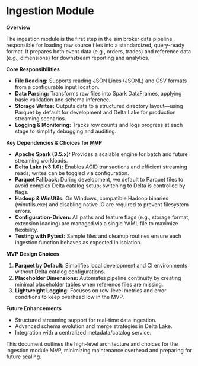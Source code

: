 # Ingestion Module

**Overview**

The ingestion module is the first step in the sim broker data pipeline, responsible for loading raw source files into a standardized, query-ready format. It prepares both event data (e.g., orders, trades) and reference data (e.g., dimensions) for downstream reporting and analytics.

**Core Responsibilities**

- **File Reading:** Supports reading JSON Lines (JSONL) and CSV formats from a configurable input location.
- **Data Parsing:** Transforms raw files into Spark DataFrames, applying basic validation and schema inference.
- **Storage Writes:** Outputs data to a structured directory layout—using Parquet by default for development and Delta Lake for production streaming scenarios.
- **Logging & Monitoring:** Tracks row counts and logs progress at each stage to simplify debugging and auditing.

**Key Dependencies & Choices for MVP**

- **Apache Spark (3.5.x):** Provides a scalable engine for batch and future streaming workloads.
- **Delta Lake (v3.1.0):** Enables ACID transactions and efficient streaming reads; writes can be toggled via configuration.
- **Parquet Fallback:** During development, we default to Parquet files to avoid complex Delta catalog setup; switching to Delta is controlled by flags.
- **Hadoop & WinUtils:** On Windows, compatible Hadoop binaries (winutils.exe) and disabling native IO are required to prevent filesystem errors.
- **Configuration-Driven:** All paths and feature flags (e.g., storage format, extension loading) are managed via a single YAML file to maximize flexibility.
- **Testing with Pytest:** Sample files and cleanup routines ensure each ingestion function behaves as expected in isolation.

**MVP Design Choices**

1. **Parquet by Default:** Simplifies local development and CI environments without Delta catalog configurations.
2. **Placeholder Dimensions:** Automates pipeline continuity by creating minimal placeholder tables when reference files are missing.
3. **Lightweight Logging:** Focuses on row-level metrics and error conditions to keep overhead low in the MVP.

**Future Enhancements**

- Structured streaming support for real-time data ingestion.
- Advanced schema evolution and merge strategies in Delta Lake.
- Integration with a centralized metadata/catalog service.

This document outlines the high-level architecture and choices for the ingestion module MVP, minimizing maintenance overhead and preparing for future scaling.

